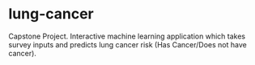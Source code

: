 # lung-cancer
Capstone Project. Interactive machine learning application which takes survey inputs and predicts lung cancer risk (Has Cancer/Does not have cancer).

